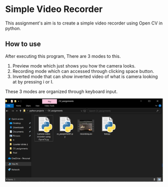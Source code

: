 # Simple Video Recorder #
This assignment's aim is to create a simple video recorder using Open CV in python. 
## How to use ##
After executing this program, There are 3 modes to this. 
1. Preview mode which just shows you how the camera looks.
2. Recording mode which can accessed through clicking space button.
3. Inverted mode that can show inverted video of what is camera looking at by pressing i or I.

These 3 modes are organized through keyboard input.

![screenshot of output](assignment1.png)

